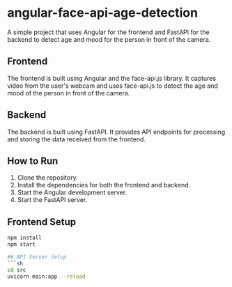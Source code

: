 # angular-face-api-age-detection
A simple project that uses Angular for the frontend and FastAPI for the backend to detect age and mood for the person in front of the camera.

## Frontend
The frontend is built using Angular and the face-api.js library. It captures video from the user's webcam and uses face-api.js to detect the age and mood of the person in front of the camera.

## Backend
The backend is built using FastAPI. It provides API endpoints for processing and storing the data received from the frontend.

## How to Run
1. Clone the repository.
2. Install the dependencies for both the frontend and backend.
3. Start the Angular development server.
4. Start the FastAPI server.

## Frontend Setup
```sh
npm install
npm start

## API Server Setup
```sh
cd src
uvicorn main:app --reload

